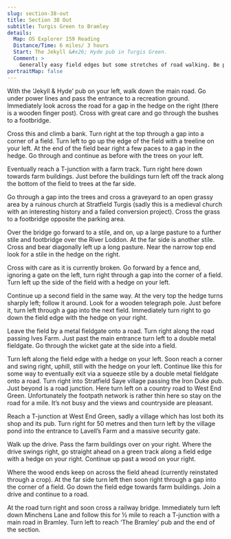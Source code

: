 ```yaml
---
slug: section-38-out
title: Section 38 Out
subtitle: Turgis Green to Bramley
details:
  Map: OS Explorer 159 Reading
  Distance/Time: 6 miles/ 3 hours
  Start: The Jekyll &#x26; Hyde pub in Turgis Green.
  Comment: >
    Generally easy field edges but some stretches of road walking. Be prepared for stiles in various states of repair.
portraitMap: false
---
```

With the ‘Jekyll & Hyde’ pub on your left, walk down the main road. Go under power lines and pass the entrance to a recreation ground. Immediately look across the road for a gap in the hedge on the right (there is a wooden finger post). Cross with great care and go through the bushes to a footbridge.

Cross this and climb a bank. Turn right at the top through a gap into a corner of a field. Turn left to go up the edge of the field with a treeline on your left. At the end of the field bear right a few paces to a gap in the hedge. Go through and continue as before with the trees on your left.

Eventually reach a T-junction with a farm track. Turn right here down towards farm buildings. Just before the buildings turn left off the track along the bottom of the field to trees at the far side.

Go through a gap into the trees and cross a graveyard to an open grassy area by a ruinous church at Stratfield Turgis (sadly this is a medieval church with an interesting history and a failed conversion project). Cross the grass to a footbridge opposite the parking area.

Over the bridge go forward to a stile, and on, up a large pasture to a further stile and footbridge over the River Loddon. At the far side is another stile. Cross and bear diagonally left up a long pasture. Near the narrow top end look for a stile in the hedge on the right.

Cross with care as it is currently broken. Go forward by a fence and, ignoring a gate on the left, turn right through a gap into the corner of a field. Turn left up the side of the field with a hedge on your left.

Continue up a second field in the same way. At the very top the hedge turns sharply left; follow it around. Look for a wooden telegraph pole. Just before it, turn left through a gap into the next field. Immediately turn right to go down the field edge with the hedge on your right.

Leave the field by a metal fieldgate onto a road. Turn right along the road passing Ives Farm. Just past the main entrance turn left to a double metal fieldgate. Go through the wicket gate at the side into a field.

Turn left along the field edge with a hedge on your left. Soon reach a corner and swing right, uphill, still with the hedge on your left. Continue like this for some way to eventually exit via a squeeze stile by a double metal fieldgate onto a road. Turn right into Stratfield Saye village passing the Iron Duke pub. Just beyond is a road junction. Here turn left on a country road to West End Green. Unfortunately the footpath network is rather thin here so stay on the road for a mile. It’s not busy and the views and countryside are pleasant.

Reach a T-junction at West End Green, sadly a village which has lost both its shop and its pub. Turn right for 50 metres and then turn left by the village pond into the entrance to Lavell’s Farm and a massive security gate.

Walk up the drive. Pass the farm buildings over on your right. Where the drive swings right, go straight ahead on a green track along a field edge with a hedge on your right. Continue up past a wood on your right.

Where the wood ends keep on across the field ahead (currently reinstated through a crop). At the far side turn left then soon right through a gap into the corner of a field. Go down the field edge towards farm buildings. Join a drive and continue to a road.

At the road turn right and soon cross a railway bridge. Immediately turn left down Minchens Lane and follow this for ½ mile to reach a T-junction with a main road in Bramley. Turn left to reach ‘The Bramley’ pub and the end of the section.

